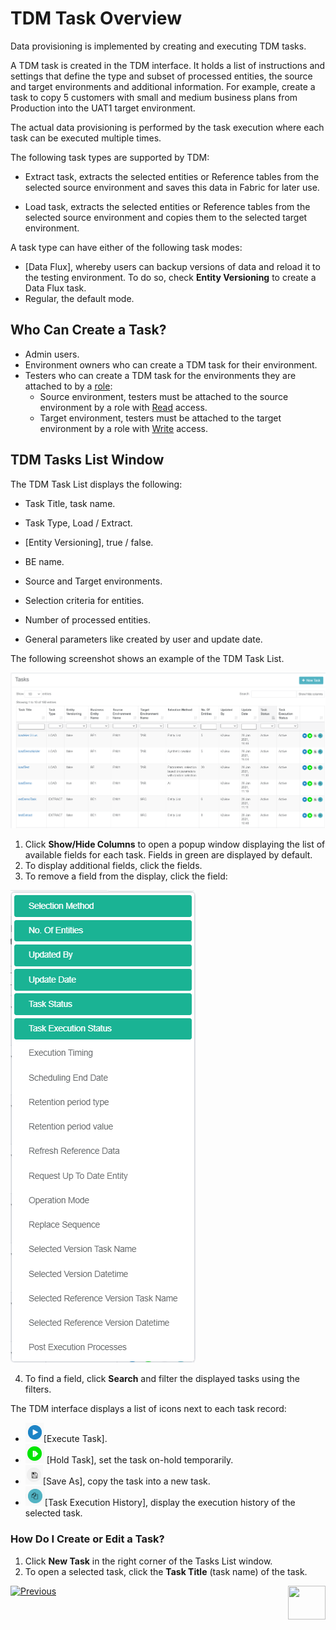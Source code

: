 # TDM Task Overview

Data provisioning is implemented by creating and executing TDM tasks. 

A TDM task is created in the TDM interface. It holds a list of instructions and settings that define the type and subset of processed entities, the source and target environments and additional information. For example, create a task to copy 5 customers with small and medium business plans from Production into the UAT1 target environment.

The actual data provisioning is performed by the task execution where each task can be executed multiple times.

The following task types are supported by TDM:

- Extract task, extracts the selected entities or Reference tables from the selected source environment and saves this data in Fabric for later use.

- Load task, extracts the selected entities or Reference tables from the selected source environment and copies them to the selected target environment.

A task type can have either of the following task modes:

- [Data Flux], whereby users can backup versions of data and reload it to the testing environment. To do so, check **Entity Versioning** to create a Data Flux task. 
- Regular, the default mode.


## Who Can Create a Task?
-  Admin users.
-  Environment owners who can create a TDM task for their environment.
-  Testers who can create a TDM task for the environments they are attached to by a [role](/articles/TDM/tdm_gui/10_environment_roles_tab.md):
   - Source environment, testers must be attached to the source environment by a role with [Read](/articles/TDM/tdm_gui/10_environment_roles_tab.md#read-and-write-and-number-of-entities) access.
   - Target environment, testers must be attached to the target environment by a role with [Write](/articles/TDM/tdm_gui/10_environment_roles_tab.md#read-and-write-and-number-of-entities) access.



## TDM Tasks List Window

The TDM Task List displays the following:

- Task Title, task name.

- Task Type, Load / Extract.

- [Entity Versioning], true / false.

- BE name.

- Source and Target environments. 

- Selection criteria for entities.

- Number of processed entities.

- General parameters like created by user and update date. 

The following screenshot shows an example of the TDM Task List. 

  ![tasks list](images/tdm_task_list_window.png)

  

1.  Click **Show/Hide Columns** to open a popup window displaying the list of available fields for each task. Fields in green are displayed by default. 
2.  To display additional fields, click the fields.
3.  To remove a field from the display, click the field:

![show hide columms](images/task_list_show_hide_columns.png)

4. To find a field, click **Search** and filter the displayed tasks using the filters.

The TDM interface displays a list of icons next to each task record:

- ![task icon](images/execute_task_icon.png)[Execute Task]. 
- ![task icon](images/hold_task_icon.png) [Hold Task], set the task on-hold temporarily.
- ![task icon](images/save_as_icon.png)[Save As], copy the task into a new task.
- ![task icon](images/task_execution_history_icon.png)[Task Execution History], display the execution history of the selected task.



### How Do I Create or Edit a Task?

1. Click **New Task** in the right corner of the Tasks List window.
2. To open a selected task, click the **Task Title** (task name) of the task.

 [![Previous](/articles/images/Previous.png)](13_environment_exclusion_lists.md)[<img align="right" width="60" height="54" src="/articles/images/Next.png">](15_data_flux_task.md)

